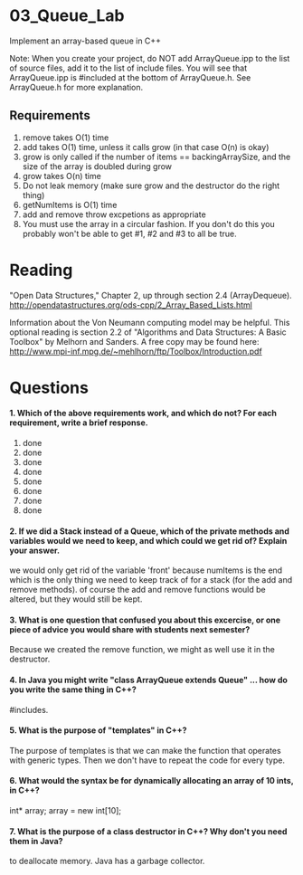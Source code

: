 03_Queue_Lab
============

Implement an array-based queue in C++

Note: When you create your project, do NOT add ArrayQueue.ipp to the list of source files, add it to the list of include files. You will see that ArrayQueue.ipp is #included at the bottom of ArrayQueue.h. See ArrayQueue.h for more explanation.

Requirements
------------

1. remove takes O(1) time
2. add takes O(1) time, unless it calls grow (in that case O(n) is okay)
3. grow is only called if the number of items == backingArraySize, and the size of the array is doubled during grow
4. grow takes O(n) time
5. Do not leak memory (make sure grow and the destructor do the right thing)
6. getNumItems is O(1) time
7. add and remove throw excpetions as appropriate
8. You must use the array in a circular fashion. If you don't do this you probably won't be able to get #1, #2 and #3 to all be true.

Reading
=======
"Open Data Structures," Chapter 2, up through section 2.4 (ArrayDequeue). http://opendatastructures.org/ods-cpp/2_Array_Based_Lists.html

Information about the Von Neumann computing model may be helpful. This optional reading is section 2.2 of "Algorithms and Data Structures: A Basic Toolbox" by Melhorn and Sanders. A free copy may be found here: http://www.mpi-inf.mpg.de/~mehlhorn/ftp/Toolbox/Introduction.pdf

Questions
=========

#### 1. Which of the above requirements work, and which do not? For each requirement, write a brief response.

1. done
2. done
3. done
4. done
5. done
6. done
7. done
8. done

#### 2. If we did a Stack instead of a Queue, which of the private methods and variables would we need to keep, and which could we get rid of? Explain your answer.
we would only get rid of the variable 'front' because numItems is the end which is the only thing we need to keep track of for a stack (for the add and remove methods). of course the add and remove functions would be altered, but they would still be kept.

#### 3. What is one question that confused you about this excercise, or one piece of advice you would share with students next semester?
Because we created the remove function, we might as well use it in the destructor. 

#### 4. In Java you might write "class ArrayQueue extends Queue" ... how do you write the same thing in C++?
#includes.
#### 5. What is the purpose of "templates" in C++?
The purpose of templates is that we can make the function that operates with generic types. Then we don't have to repeat the code for every type.
#### 6. What would the syntax be for dynamically allocating an array of 10 ints, in C++?
int* array;
array = new int[10];

#### 7. What is the purpose of a class destructor in C++? Why don't you need them in Java?
to deallocate memory. Java has a garbage collector.
